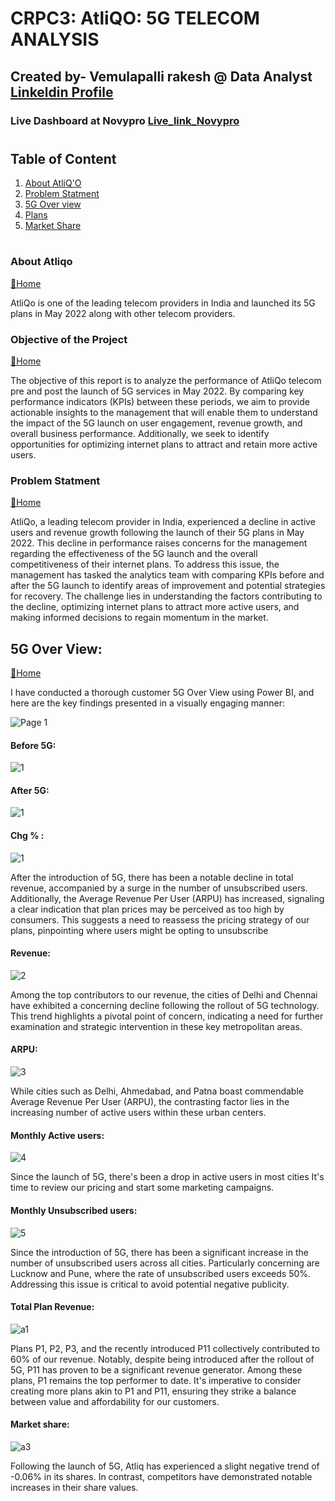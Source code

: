 # CRPC3: AtliQO: 5G TELECOM ANALYSIS

## Created by- Vemulapalli rakesh @ Data Analyst [Linkeldin Profile](https://www.linkedin.com/in/vemulapallisairakesh/)
### Live Dashboard at Novypro [Live_link_Novypro](https://www.novypro.com/project/mitrons-bank-credit-card-analysis)
#
## Table of Content
1. [About AtliQ'O](#about-Atliq)
2. [Problem Statment](#problem-statment)
3. [5G Over view](#5G-Over-View)
4. [Plans](#Plans)
5. [Market Share](#Market-Share)

#
### About Atliqo
[🔁Home](#table-of-content)

AtliQo is one of the leading telecom providers in India and launched its 5G plans in May 2022 along with other telecom providers.

### Objective of the Project 
 [🔁Home](#table-of-content)
 
The objective of this report is to analyze the performance of AtliQo telecom pre and post the launch of 5G services in May 2022. By comparing key performance indicators (KPIs) between these periods, we aim to provide actionable insights to the management that will enable them to understand the impact of the 5G launch on user engagement, revenue growth, and overall business performance. Additionally, we seek to identify opportunities for optimizing internet plans to attract and retain more active users.

### Problem Statment   
[🔁Home](#table-of-content)


AtliQo, a leading telecom provider in India, experienced a decline in active users and revenue growth following the launch of their 5G plans in May 2022. This decline in performance raises concerns for the management regarding the effectiveness of the 5G launch and the overall competitiveness of their internet plans. To address this issue, the management has tasked the analytics team with comparing KPIs before and after the 5G launch to identify areas of improvement and potential strategies for recovery. The challenge lies in understanding the factors contributing to the decline, optimizing internet plans to attract more active users, and making informed decisions to regain momentum in the market.

## 5G Over View:   
[🔁Home](#table-of-content)

I have conducted a thorough customer  5G Over View using Power BI, and here are the key findings presented in a visually engaging manner:

![Page 1](https://github.com/VemulapalliRakesh/5G_LAUNCH_IMPACT_ANALYSIS/blob/main/C3%20Input_for_Participants/5G-OVER%20VIEW.jpg)

#### Before 5G:

![1](https://github.com/VemulapalliRakesh/5G_LAUNCH_IMPACT_ANALYSIS/blob/main/C3%20Input_for_Participants/Before%205G.jpg)

#### After 5G:

![1](https://github.com/VemulapalliRakesh/5G_LAUNCH_IMPACT_ANALYSIS/blob/main/C3%20Input_for_Participants/After%205g.jpg)

#### Chg % :

![1](https://github.com/VemulapalliRakesh/5G_LAUNCH_IMPACT_ANALYSIS/blob/main/C3%20Input_for_Participants/CHG%20%25.png)

After the introduction of 5G, there has been a notable decline in total revenue, accompanied by a surge in the number of unsubscribed users. Additionally, the Average Revenue Per User (ARPU) has increased, signaling a clear indication that plan prices may be perceived as too high by consumers. This suggests a need to reassess the pricing strategy of our plans, pinpointing where users might be opting to unsubscribe

#### Revenue:
![2](https://github.com/VemulapalliRakesh/5G_LAUNCH_IMPACT_ANALYSIS/blob/main/C3%20Input_for_Participants/Revenue.jpg)

Among the top contributors to our revenue, the cities of Delhi and Chennai have exhibited a concerning decline following the rollout of 5G technology. This trend highlights a pivotal point of concern, indicating a need for further examination and strategic intervention in these key metropolitan areas.

#### ARPU:

![3](https://github.com/VemulapalliRakesh/5G_LAUNCH_IMPACT_ANALYSIS/blob/main/C3%20Input_for_Participants/ARPU.png)

While cities such as Delhi, Ahmedabad, and Patna boast commendable Average Revenue Per User (ARPU), the contrasting factor lies in the increasing number of active users within these urban centers. 

#### Monthly Active users:

![4](https://github.com/VemulapalliRakesh/5G_LAUNCH_IMPACT_ANALYSIS/blob/main/C3%20Input_for_Participants/Monthly%20active%20users.jpg)

Since the launch of 5G, there's been a drop in active users in most cities  It's time to review our pricing and start some marketing campaigns.

#### Monthly Unsubscribed users:

![5](https://github.com/VemulapalliRakesh/5G_LAUNCH_IMPACT_ANALYSIS/blob/main/C3%20Input_for_Participants/Unsubscribed%20users.jpg)

Since the introduction of 5G, there has been a significant increase in the number of unsubscribed users across all cities. Particularly concerning are Lucknow and Pune, where the rate of unsubscribed users exceeds 50%. Addressing this issue is critical to avoid potential negative publicity. 

#### Total Plan Revenue:

![a1](https://github.com/VemulapalliRakesh/5G_LAUNCH_IMPACT_ANALYSIS/blob/main/C3%20Input_for_Participants/plan%20revnue.png)

Plans P1, P2, P3, and the recently introduced P11 collectively contributed to 60% of our revenue. Notably, despite being introduced after the rollout of 5G, P11 has proven to be a significant revenue generator. Among these plans, P1 remains the top performer to date. It's imperative to consider creating more plans akin to P1 and P11, ensuring they strike a balance between value and affordability for our customers.

#### Market share:

![a3](https://github.com/VemulapalliRakesh/5G_LAUNCH_IMPACT_ANALYSIS/blob/main/C3%20Input_for_Participants/MS%25%20share%20.png)

Following the launch of 5G, Atliq has experienced a slight negative trend of -0.06% in its shares. In contrast, competitors have demonstrated notable increases in their share values.
